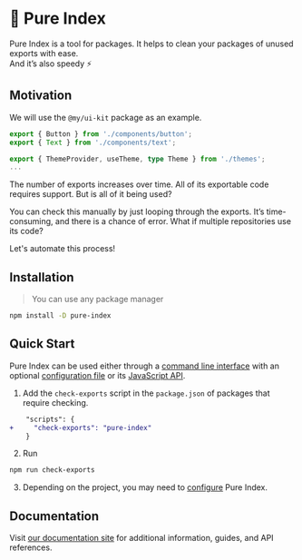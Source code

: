 # 🌿 Pure Index

Pure Index is a tool for packages. It helps to clean your packages of unused exports with ease.<br />
And it’s also speedy ⚡️

## Motivation

We will use the `@my/ui-kit` package as an example.

```ts title="ui-kit/src/index.ts"
export { Button } from './components/button';
export { Text } from './components/text';

export { ThemeProvider, useTheme, type Theme } from './themes';
...
```

The number of exports increases over time. All of its exportable code requires support. But is all of it being used?

You can check this manually by just looping through the exports. It’s time-consuming, and there is a chance of error. What if multiple repositories use its code?

Let's automate this process!

## Installation

> You can use any package manager

```sh
npm install -D pure-index
```

## Quick Start

Pure Index can be used either through a [command line interface](https://space307.github.io/pure-index/intro/cli) with an optional [configuration file](https://space307.github.io/pure-index/reference/configuration) or its [JavaScript API](https://space307.github.io/pure-index/intro/js-api).

1. Add the `check-exports` script in the `package.json` of packages that require checking.

```diff
    "scripts": {
+     "check-exports": "pure-index"
    }
```

2. Run

```sh
npm run check-exports
```

3. Depending on the project, you may need to [configure](https://space307.github.io/pure-index/reference/configuration) Pure Index.

## Documentation

Visit [our documentation site](https://space307.github.io/pure-index) for additional information, guides, and API references.
